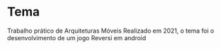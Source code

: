# Tema
Trabalho prático de Arquiteturas Móveis Realizado em 2021, o tema foi o desenvolvimento de um jogo Reversi em android
